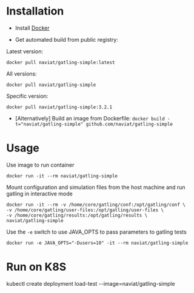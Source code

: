 
# Installation

* Install [Docker](https://www.docker.com/)

* Get automated build from public registry:

Latest version:

`docker pull naviat/gatling-simple:latest`

All versions:

`docker pull naviat/gatling-simple`

Specific version:

`docker pull naviat/gatling-simple:3.2.1`

* [Alternatively] Build an image from Dockerfile: `docker build -t="naviat/gatling-simple" github.com/naviat/gatling-simple`

# Usage

Use image to run container

```
docker run -it --rm naviat/gatling-simple
```

Mount configuration and simulation files from the host machine and run gatling in interactive mode

```
docker run -it --rm -v /home/core/gatling/conf:/opt/gatling/conf \
-v /home/core/gatling/user-files:/opt/gatling/user-files \
-v /home/core/gatling/results:/opt/gatling/results \
naviat/gatling-simple
```

Use the `-e` switch to use JAVA_OPTS to pass parameters to gatling tests

```
docker run -e JAVA_OPTS="-Dusers=10" -it --rm naviat/gatling-simple
```

# Run on K8S

kubectl create deployment load-test --image=naviat/gatling-simple
